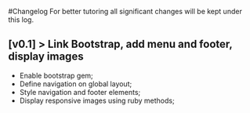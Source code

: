 #Changelog
For better tutoring all significant changes will be kept under this log.

## [v0.1] > Link Bootstrap, add menu and footer, display images
- Enable bootstrap gem;
- Define navigation on global layout;
- Style navigation and footer elements;
- Display responsive images using ruby methods;
